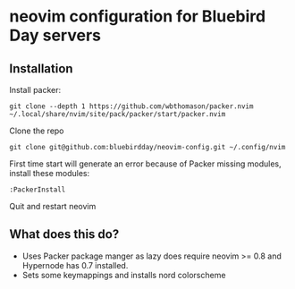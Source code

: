 # neovim configuration for Bluebird Day servers

## Installation
Install packer:

```
git clone --depth 1 https://github.com/wbthomason/packer.nvim ~/.local/share/nvim/site/pack/packer/start/packer.nvim
```

Clone the repo
```
git clone git@github.com:bluebirdday/neovim-config.git ~/.config/nvim
```

First time start will generate an error because of Packer missing modules, install these modules:
```
:PackerInstall
```
Quit and restart neovim

## What does this do?

- Uses Packer package manger as lazy does require neovim >= 0.8 and Hypernode has 0.7 installed.
- Sets some keymappings and installs nord colorscheme
